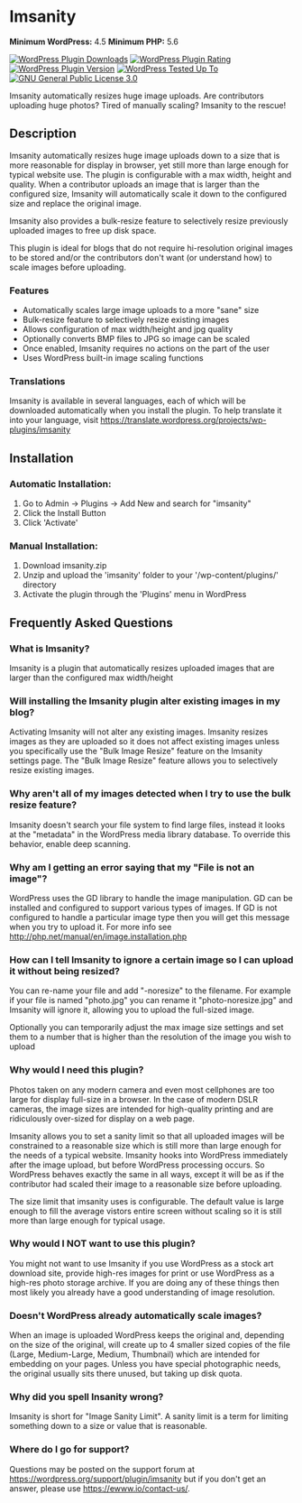 # Imsanity
**Minimum WordPress:** 4.5
**Minimum PHP:** 5.6

[![WordPress Plugin Downloads](https://img.shields.io/wordpress/plugin/dt/imsanity.svg)](https://wordpress.org/plugins/imsanity/)
[![WordPress Plugin Rating](https://img.shields.io/wordpress/plugin/r/imsanity.svg)](https://wordpress.org/support/plugin/imsanity/reviews/)
[![WordPress Plugin Version](https://img.shields.io/wordpress/plugin/v/imsanity.svg)](https://wordpress.org/plugins/imsanity/)
[![WordPress Tested Up To](https://img.shields.io/wordpress/v/imsanity.svg)](https://wordpress.org/plugins/imsanity/)
[![GNU General Public License 3.0](https://img.shields.io/github/license/nosilver4u/imsanity.svg)](https://www.gnu.org/licenses/gpl-3.0.en.html)

Imsanity automatically resizes huge image uploads. Are contributors uploading huge photos? Tired of manually scaling? Imsanity to the rescue!

## Description

Imsanity automatically resizes huge image uploads down to a size that is
more reasonable for display in browser, yet still more than large enough for typical website use.
The plugin is configurable with a max width, height and quality.  When a contributor uploads an
image that is larger than the configured size, Imsanity will automatically scale it down to the
configured size and replace the original image.

Imsanity also provides a bulk-resize feature to selectively resize previously uploaded images
to free up disk space.

This plugin is ideal for blogs that do not require hi-resolution original images
to be stored and/or the contributors don't want (or understand how) to scale images
before uploading.

### Features

* Automatically scales large image uploads to a more "sane" size
* Bulk-resize feature to selectively resize existing images
* Allows configuration of max width/height and jpg quality
* Optionally converts BMP files to JPG so image can be scaled
* Once enabled, Imsanity requires no actions on the part of the user
* Uses WordPress built-in image scaling functions

### Translations

Imsanity is available in several languages, each of which will be downloaded automatically when you install the plugin. To help translate it into your language, visit https://translate.wordpress.org/projects/wp-plugins/imsanity

## Installation

### Automatic Installation:

1. Go to Admin -> Plugins -> Add New and search for "imsanity"
1. Click the Install Button
1. Click 'Activate'

### Manual Installation:

1. Download imsanity.zip
1. Unzip and upload the 'imsanity' folder to your '/wp-content/plugins/' directory
1. Activate the plugin through the 'Plugins' menu in WordPress

## Frequently Asked Questions

### What is Imsanity?

Imsanity is a plugin that automatically resizes uploaded images that are larger than the configured max width/height

### Will installing the Imsanity plugin alter existing images in my blog?

Activating Imsanity will not alter any existing images.  Imsanity resizes images as they are uploaded so
it does not affect existing images unless you specifically use the "Bulk Image Resize" feature on
the Imsanity settings page.  The "Bulk Image Resize" feature allows you to selectively resize existing images.

### Why aren't all of my images detected when I try to use the bulk resize feature?

Imsanity doesn't search your file system to find large files, instead it looks at the "metadata"
in the WordPress media library database. To override this behavior, enable deep scanning.

### Why am I getting an error saying that my "File is not an image"?

WordPress uses the GD library to handle the image manipulation.  GD can be installed and configured to support
various types of images.  If GD is not configured to handle a particular image type then you will get
this message when you try to upload it.  For more info see http://php.net/manual/en/image.installation.php

### How can I tell Imsanity to ignore a certain image so I can upload it without being resized?

You can re-name your file and add "-noresize" to the filename.  For example if your file is named
"photo.jpg" you can rename it "photo-noresize.jpg" and Imsanity will ignore it, allowing you
to upload the full-sized image.

Optionally you can temporarily adjust the max image size settings and set them to a number that is
higher than the resolution of the image you wish to upload

### Why would I need this plugin?

Photos taken on any modern camera and even most cellphones are too large for display full-size in a browser.
In the case of modern DSLR cameras, the image sizes are intended for high-quality printing and are ridiculously
over-sized for display on a web page.

Imsanity allows you to set a sanity limit so that all uploaded images will be constrained
to a reasonable size which is still more than large enough for the needs of a typical website.
Imsanity hooks into WordPress immediately after the image upload, but before WordPress processing
occurs.  So WordPress behaves exactly the same in all ways, except it will be as if the contributor
had scaled their image to a reasonable size before uploading.

The size limit that imsanity uses is configurable.  The default value is large enough to fill
the average vistors entire screen without scaling so it is still more than large enough for
typical usage.

### Why would I NOT want to use this plugin?

You might not want to use Imsanity if you use WordPress as a stock art download
site, provide high-res images for print or use WordPress as a high-res photo
storage archive.  If you are doing any of these things then most likely
you already have a good understanding of image resolution.

### Doesn't WordPress already automatically scale images?

When an image is uploaded WordPress keeps the original and, depending on the size of the original,
will create up to 4 smaller sized copies of the file (Large, Medium-Large, Medium, Thumbnail) which are intended
for embedding on your pages.  Unless you have special photographic needs, the original usually sits
there unused, but taking up disk quota.

### Why did you spell Insanity wrong?

Imsanity is short for "Image Sanity Limit". A sanity limit is a term for limiting something down to
a size or value that is reasonable.

### Where do I go for support?

Questions may be posted on the support forum at https://wordpress.org/support/plugin/imsanity but if you don't get an answer, please use https://ewww.io/contact-us/.
